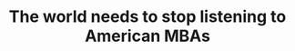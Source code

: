 ---
categories: all_articles
provider_display: "qz.com"
provider_name: "qz.com"
favicon_url: http://app.qz.com/img/icons/favicon.ico
title: "The world needs to stop listening to American MBAs"
published: 2014-10-17
source: http://qz.com/281796/the-world-needs-to-stop-listening-to-american-mbas/
thumbnail: https://i0.wp.com/qzprod.files.wordpress.com/2014/10/wall-street-bull.jpg?fit=440%2C330
---